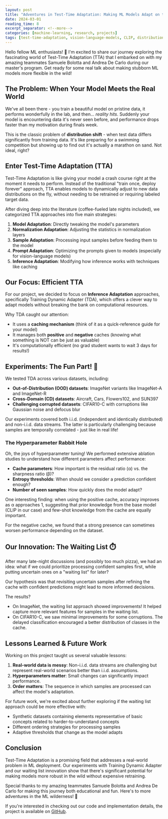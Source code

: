 ```yaml
---
layout: post
title: "Adventures in Test-Time Adaptation: Making ML Models Adapt on the Fly"
date: 2024-03-01
reading_time: 8
excerpt_separator: <!--more-->
categories: [machine-learning, research, projects]
tags: [test-time-adaptation, vision-language-models, CLIP, distribution-shift, cache-based-adaptation]
---
```


Hello fellow ML enthusiasts! 👋 I'm excited to share our journey exploring the fascinating world of Test-Time Adaptation (TTA) that I embarked on with my amazing teammates Samuele Bolotta and Andrea De Carlo during our master's program. Get ready for some real talk about making stubborn ML models more flexible in the wild!

<!--more-->

## The Problem: When Your Model Meets the Real World

We've all been there - you train a beautiful model on pristine data, it performs wonderfully in the lab, and then... *reality hits*. Suddenly your model is encountering data it's never seen before, and performance drops faster than my motivation during finals week.

This is the classic problem of **distribution shift** - when test data differs significantly from training data. It's like preparing for a swimming competition but showing up to find out it's actually a marathon on sand. Not ideal, right?

## Enter Test-Time Adaptation (TTA)

Test-Time Adaptation is like giving your model a crash course right at the moment it needs to perform. Instead of the traditional "train once, deploy forever" approach, TTA enables models to dynamically adjust to new data distributions on the fly, without needing to be retrained or requiring labeled target data.

After diving deep into the literature (coffee-fueled late nights included), we categorized TTA approaches into five main strategies:

1. **Model Adaptation**: Directly tweaking the model's parameters
2. **Normalization Adaptation**: Adjusting the statistics in normalization layers
3. **Sample Adaptation**: Processing input samples before feeding them to the model
4. **Prompt Adaptation**: Optimizing the prompts given to models (especially for vision-language models)
5. **Inference Adaptation**: Modifying how inference works with techniques like caching

## Our Focus: Efficient TTA

For our project, we decided to focus on **Inference Adaptation** approaches, specifically Training Dynamic Adapter (TDA), which offers a clever way to adapt models without breaking the bank on computational resources.

Why TDA caught our attention:
- It uses a **caching mechanism** (think of it as a quick-reference guide for your model)
- It manages both **positive** and **negative** caches (knowing what something is NOT can be just as valuable)
- It's computationally efficient (no grad student wants to wait 3 days for results!)

## Experiments: The Fun Part! 🧪

We tested TDA across various datasets, including:

- **Out-of-Distribution (OOD) datasets**: ImageNet variants like ImageNet-A and ImageNet-R
- **Cross-Domain (CD) datasets**: Aircraft, Cars, Flowers102, and SUN397
- **Challenging corrupted datasets**: CIFAR10-C with corruptions like Gaussian noise and defocus blur

Our experiments covered both i.i.d. (independent and identically distributed) and non-i.i.d. data streams. The latter is particularly challenging because samples are temporally correlated - just like in real life!

### The Hyperparameter Rabbit Hole

Oh, the joys of hyperparameter tuning! We performed extensive ablation studies to understand how different parameters affect performance:

- **Cache parameters**: How important is the residual ratio (α) vs. the sharpness ratio (β)?
- **Entropy thresholds**: When should we consider a prediction confident enough?
- **Number of seen samples**: How quickly does the model adapt?

One interesting finding: when using the positive cache, accuracy improves as α approaches 1, suggesting that prior knowledge from the base model (CLIP in our case) and few-shot knowledge from the cache are equally important.

For the negative cache, we found that a strong presence can sometimes worsen performance depending on the dataset.

## Our Innovation: The Waiting List ⏱️

After many late-night discussions (and possibly too much pizza), we had an idea: what if we could prioritize processing confident samples first, while putting uncertain ones on a "waiting list" for later?

Our hypothesis was that revisiting uncertain samples after refining the cache with confident predictions might lead to more informed decisions.

The results?
- On ImageNet, the waiting list approach showed improvements! It helped capture more relevant features for samples in the waiting list.
- On CIFAR10-C, we saw minimal improvements for some corruptions. The delayed classification encouraged a better distribution of classes in the cache.

## Lessons Learned & Future Work

Working on this project taught us several valuable lessons:

1. **Real-world data is messy**: Non-i.i.d. data streams are challenging but represent real-world scenarios better than i.i.d. assumptions.
2. **Hyperparameters matter**: Small changes can significantly impact performance.
3. **Order matters**: The sequence in which samples are processed can affect the model's adaptation.

For future work, we're excited about further exploring if the waiting list approach could be more effective with:
- Synthetic datasets containing elements representative of basic concepts related to harder-to-understand concepts
- Different ordering strategies for processing samples
- Adaptive thresholds that change as the model adapts

## Conclusion

Test-Time Adaptation is a promising field that addresses a real-world problem in ML deployment. Our experiments with Training Dynamic Adapter and our waiting list innovation show that there's significant potential for making models more robust in the wild without expensive retraining.

Special thanks to my amazing teammates Samuele Bolotta and Andrea De Carlo for making this journey both educational and fun. Here's to more adventures in the ML wilderness! 🚀

If you're interested in checking out our code and implementation details, the project is available on [GitHub](https://github.com/jucamohedano/my_TDA). 